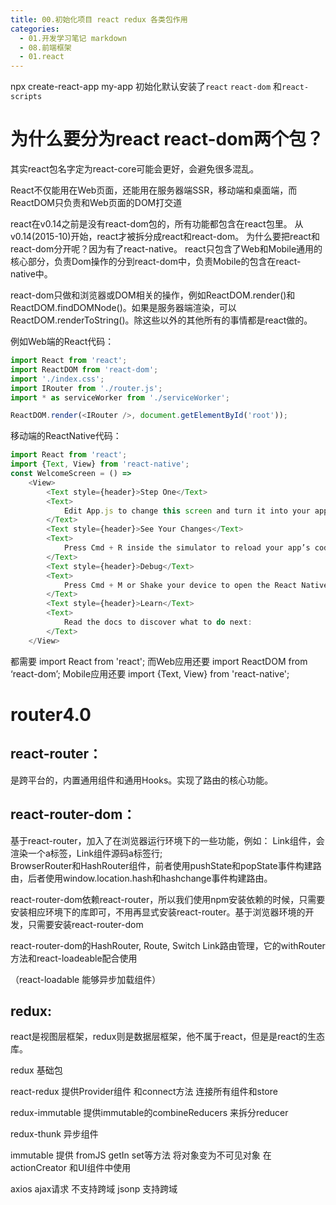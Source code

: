 ```yaml
---
title: 00.初始化项目 react redux 各类包作用
categories:
  - 01.开发学习笔记 markdown
  - 08.前端框架
  - 01.react
---
```


npx create-react-app my-app
初始化默认安装了`react` `react-dom` 和`react-scripts`

# 为什么要分为react react-dom两个包？

其实react包名字定为react-core可能会更好，会避免很多混乱。

React不仅能用在Web页面，还能用在服务器端SSR，移动端和桌面端，而ReactDOM只负责和Web页面的DOM打交道

react在v0.14之前是没有react-dom包的，所有功能都包含在react包里。
从v0.14(2015-10)开始，react才被拆分成react和react-dom。
为什么要把react和react-dom分开呢？因为有了react-native。
react只包含了Web和Mobile通用的核心部分，负责Dom操作的分到react-dom中，负责Mobile的包含在react-native中。

react-dom只做和浏览器或DOM相关的操作，例如ReactDOM.render()和ReactDOM.findDOMNode()。如果是服务器端渲染，可以ReactDOM.renderToString()。除这些以外的其他所有的事情都是react做的。

例如Web端的React代码：
```js
import React from 'react';
import ReactDOM from 'react-dom';
import './index.css';
import IRouter from './router.js';
import * as serviceWorker from './serviceWorker';

ReactDOM.render(<IRouter />, document.getElementById('root'));
```

移动端的ReactNative代码：

```js
import React from 'react'; 
import {Text, View} from 'react-native'; 
const WelcomeScreen = () => 
    <View> 
        <Text style={header}>Step One</Text> 
        <Text> 
            Edit App.js to change this screen and turn it into your app. 
        </Text> 
        <Text style={header}>See Your Changes</Text> 
        <Text> 
            Press Cmd + R inside the simulator to reload your app’s code. 
        </Text> 
        <Text style={header}>Debug</Text> 
        <Text> 
            Press Cmd + M or Shake your device to open the React Native Debug Menu. 
        </Text> 
        <Text style={header}>Learn</Text> 
        <Text> 
            Read the docs to discover what to do next: 
        </Text>
    </View>
```
都需要 import React from 'react';
而Web应用还要 import ReactDOM from ‘react-dom’;
Mobile应用还要 import {Text, View} from 'react-native';

# router4.0

## react-router：
是跨平台的，内置通用组件和通用Hooks。实现了路由的核心功能。

## react-router-dom：
基于react-router，加入了在浏览器运行环境下的一些功能，例如：
Link组件，会渲染一个a标签，Link组件源码a标签行;      
BrowserRouter和HashRouter组件，前者使用pushState和popState事件构建路由，后者使用window.location.hash和hashchange事件构建路由。

react-router-dom依赖react-router，所以我们使用npm安装依赖的时候，只需要安装相应环境下的库即可，不用再显式安装react-router。基于浏览器环境的开发，只需要安装react-router-dom

react-router-dom的HashRouter, Route, Switch Link路由管理，它的withRouter方法和react-loadeable配合使用

（react-loadable    能够异步加载组件）

## redux:
react是视图层框架，redux则是数据层框架，他不属于react，但是是react的生态库。

redux         基础包

react-redux   提供Provider组件 和connect方法 连接所有组件和store

redux-immutable  提供immutable的combineReducers 来拆分reducer

redux-thunk   异步组件

immutable     提供 fromJS getIn set等方法 将对象变为不可见对象 在actionCreator 和UI组件中使用

axios   ajax请求 不支持跨域
jsonp   支持跨域

